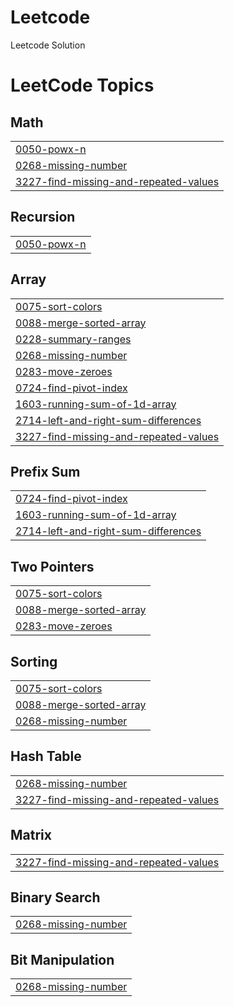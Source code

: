 # Leetcode
Leetcode Solution

<!---LeetCode Topics Start-->
# LeetCode Topics
## Math
|  |
| ------- |
| [0050-powx-n](https://github.com/Naveen8544/Leetcode/tree/master/0050-powx-n) |
| [0268-missing-number](https://github.com/Naveen8544/Leetcode/tree/master/0268-missing-number) |
| [3227-find-missing-and-repeated-values](https://github.com/Naveen8544/Leetcode/tree/master/3227-find-missing-and-repeated-values) |
## Recursion
|  |
| ------- |
| [0050-powx-n](https://github.com/Naveen8544/Leetcode/tree/master/0050-powx-n) |
## Array
|  |
| ------- |
| [0075-sort-colors](https://github.com/Naveen8544/Leetcode/tree/master/0075-sort-colors) |
| [0088-merge-sorted-array](https://github.com/Naveen8544/Leetcode/tree/master/0088-merge-sorted-array) |
| [0228-summary-ranges](https://github.com/Naveen8544/Leetcode/tree/master/0228-summary-ranges) |
| [0268-missing-number](https://github.com/Naveen8544/Leetcode/tree/master/0268-missing-number) |
| [0283-move-zeroes](https://github.com/Naveen8544/Leetcode/tree/master/0283-move-zeroes) |
| [0724-find-pivot-index](https://github.com/Naveen8544/Leetcode/tree/master/0724-find-pivot-index) |
| [1603-running-sum-of-1d-array](https://github.com/Naveen8544/Leetcode/tree/master/1603-running-sum-of-1d-array) |
| [2714-left-and-right-sum-differences](https://github.com/Naveen8544/Leetcode/tree/master/2714-left-and-right-sum-differences) |
| [3227-find-missing-and-repeated-values](https://github.com/Naveen8544/Leetcode/tree/master/3227-find-missing-and-repeated-values) |
## Prefix Sum
|  |
| ------- |
| [0724-find-pivot-index](https://github.com/Naveen8544/Leetcode/tree/master/0724-find-pivot-index) |
| [1603-running-sum-of-1d-array](https://github.com/Naveen8544/Leetcode/tree/master/1603-running-sum-of-1d-array) |
| [2714-left-and-right-sum-differences](https://github.com/Naveen8544/Leetcode/tree/master/2714-left-and-right-sum-differences) |
## Two Pointers
|  |
| ------- |
| [0075-sort-colors](https://github.com/Naveen8544/Leetcode/tree/master/0075-sort-colors) |
| [0088-merge-sorted-array](https://github.com/Naveen8544/Leetcode/tree/master/0088-merge-sorted-array) |
| [0283-move-zeroes](https://github.com/Naveen8544/Leetcode/tree/master/0283-move-zeroes) |
## Sorting
|  |
| ------- |
| [0075-sort-colors](https://github.com/Naveen8544/Leetcode/tree/master/0075-sort-colors) |
| [0088-merge-sorted-array](https://github.com/Naveen8544/Leetcode/tree/master/0088-merge-sorted-array) |
| [0268-missing-number](https://github.com/Naveen8544/Leetcode/tree/master/0268-missing-number) |
## Hash Table
|  |
| ------- |
| [0268-missing-number](https://github.com/Naveen8544/Leetcode/tree/master/0268-missing-number) |
| [3227-find-missing-and-repeated-values](https://github.com/Naveen8544/Leetcode/tree/master/3227-find-missing-and-repeated-values) |
## Matrix
|  |
| ------- |
| [3227-find-missing-and-repeated-values](https://github.com/Naveen8544/Leetcode/tree/master/3227-find-missing-and-repeated-values) |
## Binary Search
|  |
| ------- |
| [0268-missing-number](https://github.com/Naveen8544/Leetcode/tree/master/0268-missing-number) |
## Bit Manipulation
|  |
| ------- |
| [0268-missing-number](https://github.com/Naveen8544/Leetcode/tree/master/0268-missing-number) |
<!---LeetCode Topics End-->